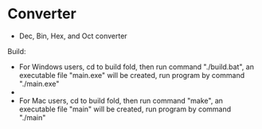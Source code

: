 # Converter

- Dec, Bin, Hex, and Oct converter

Build:

- For Windows users, cd to build fold, then run command "./build.bat", an
executable file "main.exe" will be created, run program by command "./main.exe"
-   
- For Mac users, cd to build fold, then run command "make", an executable file 
"main" will be created, run program by command "./main"